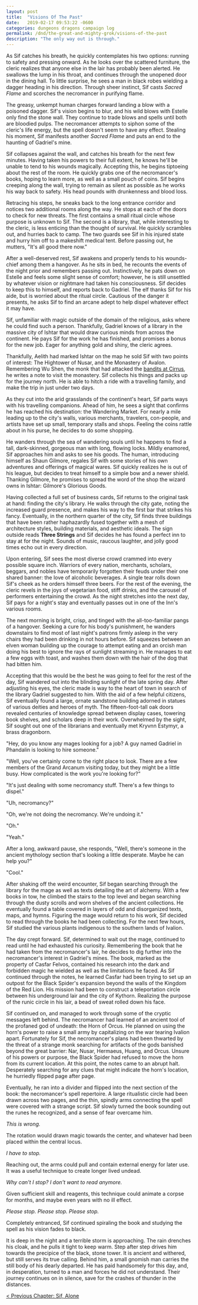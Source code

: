 ```yaml
---
layout: post
title:  "Visions Of The Past"
date:   2019-02-17 09:53:22 -0600
categories: dungeons dragons campaign log
permalink: /dnd/the-great-and-mighty-grok/visions-of-the-past
description: "The only way out is through."
---
```


As Sif catches his breath, he quickly contemplates his two options: running to safety and pressing onward.
As he looks over the scattered furniture, the cleric realizes that anyone else in the lair has probably been alerted.
He swallows the lump in his throat, and continues through the unopened door in the dining hall.
To little surprise, he sees a man in black robes wielding a dagger heading in his direction.
Through sheer instinct, Sif casts _Sacred Flame_ and scorches the necromancer in purifying flame.

The greasy, unkempt human charges forward landing a blow with a poisoned dagger.
Sif's vision begins to blur, and his wild blows with Estelle only find the stone wall.
They continue to trade blows and spells until both are bloodied pulps.
The necromancer attempts to siphon some of the cleric's life energy, but the spell doesn't seem to have any effect.
Stealing his moment, Sif manifests another _Sacred Flame_ and puts an end to the haunting of Gadriel's mine.

Sif collapses against the wall, and catches his breath for the next few minutes.
Having taken his powers to their full extent, he knows he'll be unable to tend to his wounds magically.
Accepting this, he begins tiptoeing about the rest of the room.
He quickly grabs one of the necromancer's books, hoping to learn more, as well as a small pouch of coins.
Sif begins creeping along the wall, trying to remain as silent as possible as he works his way back to safety.
His head pounds with drunkenness and blood loss.

Retracing his steps, he sneaks back to the long entrance corridor and notices two additional rooms along the way.
He stops at each of the doors to check for new threats.
The first contains a small ritual circle whose purpose is unknown to Sif.
The second is a library, that, while interesting to the cleric, is less enticing than the thought of survival.
He quickly scrambles out, and hurries back to camp.
The two guards see Sif in his injured state and hurry him off to a makeshift medical tent.
Before passing out, he mutters, "It's all good there now."

After a well-deserved rest, Sif awakens and properly tends to his wounds- chief among them a hangover.
As he sits in bed, he recounts the events of the night prior and remembers passing out.
Instinctively, he pats down on Estelle and feels some slight sense of comfort; however, he is still unsettled by whatever vision or nightmare had taken his consciousness.
Sif decides to keep this to himself, and reports back to Gadriel.
The elf thanks Sif for his aide, but is worried about the ritual circle.
Cautious of the danger it presents, he asks Sif to find an arcane adept to help dispel whatever effect it may have.

Sif, unfamiliar with magic outside of the domain of the religious, asks where he could find such a person.
Thankfully, Gadriel knows of a library in the massive city of Ishtar that would draw curious minds from across the continent.
He pays Sif for the work he has finished, and promises a bonus for the new job.
Eager for anything gold and shiny, the cleric agrees.

Thankfully, Aelith had marked Ishtar on the map he sold Sif with two points of interest: The Hightower of Nusar, and the Monastery of Avalon.
Remembering Wu Shen, the monk that had attacked the [bandits at Cirrus](/dnd/the-great-and-mighty-grok/the-punch-heard-round-the-world), he writes a note to visit the monastery.
Sif collects his things and packs up for the journey north.
He is able to hitch a ride with a travelling family, and make the trip in just under two days.

As they cut into the arid grasslands of the continent's heart, Sif parts ways with his travelling companions.
Ahead of him, he sees a sight that confirms he has reached his destination: the Wandering Market.
For nearly a mile leading up to the city's walls, various merchants, travelers, con-people, and artists have set up small, temporary stalls and shops.
Feeling the coins rattle about in his purse, he decides to do some shopping.

He wanders through the sea of wandering souls until he happens to find a tall, dark-skinned, gorgeous man with long, flowing locks.
Mildly enamored, Sif approaches him and asks to see his goods.
The human, introducing himself as Shaun Gilmore, regales Sif with some stories of his own adventures and offerings of magical wares.
Sif quickly realizes he is out of his league, but decides to treat himself to a simple bow and a newer shield.
Thanking Gilmore, he promises to spread the word of the shop the wizard owns in Ishtar: Gilmore's Glorious Goods.

Having collected a full set of business cards, Sif returns to the original task at hand: finding the city's library.
He walks through the city gate, noting the increased guard presence, and makes his way to the first bar that strikes his fancy.
Eventually, in the northern quarter of the city, Sif finds three buildings that have been rather haphazardly fused together with a mesh of architecture styles, building materials, and aesthetic ideals.
The sign outside reads **Three Strings** and Sif decides he has found a perfect inn to stay at for the night.
Sounds of music, raucous laughter, and jolly good times echo out in every direction.

Upon entering, Sif sees the most diverse crowd crammed into every possible square inch.
Warriors of every nation, merchants, scholars, beggars, and nobles have temporarily forgotten their feuds under their one shared banner: the love of alcoholic beverages.
A single tear rolls down Sif's cheek as he orders himself three beers.
For the rest of the evening, the cleric revels in the joys of vegetarian food, stiff drinks, and the carousel of performers entertaining the crowd.
As the night stretches into the next day, Sif pays for a night's stay and eventually passes out in one of the Inn's various rooms.

The next morning is bright, crisp, and tinged with the all-too-familiar pangs of a hangover.
Seeking a cure for his body's punishment, he wanders downstairs to find most of last night's patrons firmly asleep in the very chairs they had been drinking in not hours before.
Sif squeezes between an elven woman building up the courage to attempt eating and an orcish man doing his best to ignore the rays of sunlight streaming in.
He manages to eat a few eggs with toast, and washes them down with the hair of the dog that had bitten him.

Accepting that this would be the best he was going to feel for the rest of the day, Sif wandered out into the blinding sunlight of the late spring day.
After adjusting his eyes, the cleric made is way to the heart of town in search of the library Gadriel suggested to him.
With the aid of a few helpful citizens, Sif eventually found a large, ornate sandstone building adorned in statues of various deities and heroes of myth.
The fifteen-foot-tall oak doors revealed centuries of knowledge spread between display cases, towering book shelves, and scholars deep in their work.
Overwhelmed by the sight, Sif sought out one of the librarians and eventually met Kryvnn Estymyr, a brass dragonborn.

"Hey, do you know any mages looking for a job?
A guy named Gadriel in Phandalin is looking to hire someone."

"Well, you've certainly come to the right place to look.
There are a few members of the Grand Arcanum visiting today, but they might be a little busy.
How complicated is the work you're looking for?"

"It's just dealing with some necromancy stuff.
There's a few things to dispel."

"Uh, necromancy?"

"Oh, we're not doing the necromancy.
We're undoing it."

"Oh."

"Yeah."

After a long, awkward pause, she responds, "Well, there's someone in the ancient mythology section that's looking a little desperate.
Maybe he can help you?"

"Cool."

After shaking off the weird encounter, Sif began searching through the library for the mage as well as texts detailing the art of alchemy.
With a few books in tow, he climbed the stairs to the top level and began searching through the dusty scrolls and worn shelves of the ancient collections.
He eventually found a table covered in layers of odd and disorganized texts, maps, and hymns.
Figuring the mage would return to his work, Sif decided to read through the books he had been collecting.
For the next few hours, Sif studied the various plants indigenous to the southern lands of Ivalion.

The day crept forward.
Sif, determined to wait out the mage, continued to read until he had exhausted his curiosity.
Remembering the book that he had taken from the necromancer's lair, he decides to dig further into the necromancer's interest in Gadriel's mines.
The book, marked as the property of Casfar Felvos, contained his research into the dark and forbidden magic he wielded as well as the limitations he faced.
As Sif continued through the notes, he learned Casfar had been trying to set up an outpost for the Black Spider's expansion beyond the walls of the Kingdom of the Red Lion.
His mission had been to construct a teleportation circle between his underground lair and the city of Kythorn.
Realizing the purpose of the runic circle in his lair, a bead of sweat rolled down his face.

Sif continued on, and managed to work through some of the cryptic messages left behind.
The necromancer had learned of an ancient tool of the profaned god of undeath: the Horn of Orcus.
He planned on using the horn's power to raise a small army by capitalizing on the war tearing Ivalion apart.
Fortunately for Sif, the necromancer's plans had been thwarted by the threat of a strange monk searching for artifacts of the gods banished beyond the great barrier: Nar, Nusar, Hermaeus, Huang, and Orcus.
Unsure of his powers or purpose, the Black Spider had refused to move the horn from its current location.
At this point, the notes came to an abrupt halt.
Desperately searching for any clues that might indicate the horn's location, he hurriedly flipped page after page.

Eventually, he ran into a divider and flipped into the next section of the book: the necromancer's spell repertoire.
A large ritualistic circle had been drawn across two pages, and the thin, spindly arms connecting the spell were covered with a strange script.
Sif slowly turned the book sounding out the runes he recognized, and a sense of fear overcame him.

_This is wrong._

The rotation would drawn magic towards the center, and whatever had been placed within the central locus.

_I have to stop._

Reaching out, the arms could pull and contain external energy for later use.
It was a useful technique to create longer lived undead.

_Why can't I stop?
I don't want to read anymore._

Given sufficient skill and reagents, this technique could animate a corpse for months, and maybe even years with no ill effect.

_Please stop.
Please stop.
Please stop._

Completely entranced, Sif continued spiraling the book and studying the spell as his vision fades to black.

It is deep in the night and a terrible storm is approaching.
The rain drenches his cloak, and he pulls it tight to keep warm.
Step after step drives him towards the precipice of the black, stone tower.
It is ancient and withered, but still serves its true calling.
Behind him, a small gnomish man carries the still body of his dearly departed.
He has paid handsomely for this day, and, in desperation, turned to a man and forces he did not understand.
Their journey continues on in silence, save for the crashes of thunder in the distances.

[&lt; Previous Chapter: Sif, Alone](/dnd/the-great-and-mighty-grok/sif-alone)

